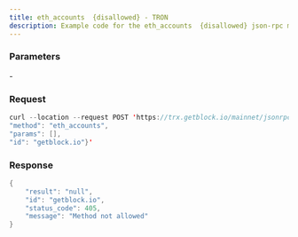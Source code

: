 ```yaml
---
title: eth_accounts  {disallowed} - TRON
description: Example code for the eth_accounts  {disallowed} json-rpc method. Сomplete guide on how to use eth_accounts  {disallowed} json-rpc in GetBlock.io Web3 documentation.
---
```


### Parameters


\-

### Request

``` java
curl --location --request POST 'https://trx.getblock.io/mainnet/jsonrpc' \n--header 'x-api-key: YOUR-API-KEY' \n--header 'Content-Type: application/json' \n--data-raw '{"jsonrpc": "2.0",
"method": "eth_accounts",
"params": [],
"id": "getblock.io"}'
```

###  Response

``` java
{
    "result": "null",
    "id": "getblock.io",
    "status_code": 405,
    "message": "Method not allowed"
}
```

